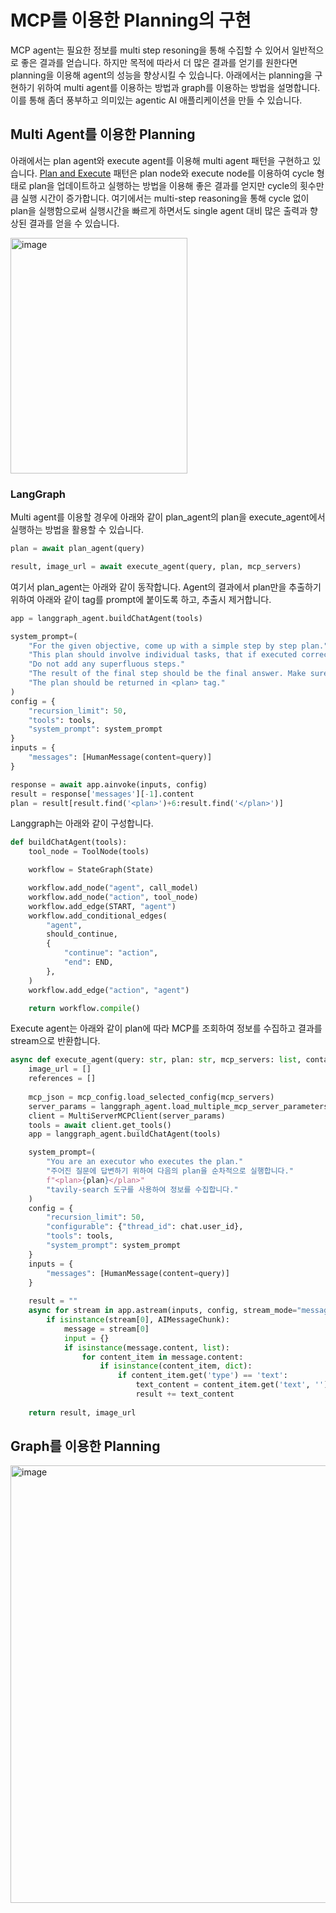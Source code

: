 # MCP를 이용한 Planning의 구현

MCP agent는 필요한 정보를 multi step resoning을 통해 수집할 수 있어서 일반적으로 좋은 결과를 얻습니다. 하지만 목적에 따라서 더 많은 결과를 얻기를 원한다면 planning을 이용해 agent의 성능을 향상시킬 수 있습니다. 아래에서는 planning을 구현하기 위하여 multi agent를 이용하는 방법과 graph를 이용하는 방법을 설명합니다. 이를 통해 좀더 풍부하고 의미있는 agentic AI 애플리케이션을 만들 수 있습니다.

## Multi Agent를 이용한 Planning

아래에서는 plan agent와 execute agent를 이용해 multi agent 패턴을 구현하고 있습니다. [Plan and Execute](https://github.com/kyopark2014/langgraph-agent?tab=readme-ov-file#plan-and-execute) 패턴은 plan node와 execute node를 이용하여 cycle 형태로 plan을 업데이트하고 실행하는 방법을 이용해 좋은 결과를 얻지만 cycle의 횟수만큼 실행 시간이 증가합니다. 여기에서는 multi-step reasoning을 통해 cycle 없이 plan을 실행함으로써 실행시간을 빠르게 하면서도 single agent 대비 많은 출력과 향상된 결과를 얻을 수 있습니다.

<img width="283" height="377" alt="image" src="https://github.com/user-attachments/assets/1e541e64-b959-407a-8791-0b4538f4a192" />

### LangGraph

Multi agent를 이용할 경우에 아래와 같이 plan_agent의 plan을 execute_agent에서 실행하는 방법을 활용할 수 있습니다.

```python
plan = await plan_agent(query)

result, image_url = await execute_agent(query, plan, mcp_servers)
```

여기서 plan_agent는 아래와 같이 동작합니다. Agent의 결과에서 plan만을 추출하기 위하여 아래와 같이 <plan> tag를 prompt에 붙이도록 하고, 추출시 제거합니다.

```python
app = langgraph_agent.buildChatAgent(tools)

system_prompt=(
    "For the given objective, come up with a simple step by step plan."
    "This plan should involve individual tasks, that if executed correctly will yield the correct answer." 
    "Do not add any superfluous steps."
    "The result of the final step should be the final answer. Make sure that each step has all the information needed."
    "The plan should be returned in <plan> tag."
)
config = {
    "recursion_limit": 50,
    "tools": tools,
    "system_prompt": system_prompt
}
inputs = {
    "messages": [HumanMessage(content=query)]
}

response = await app.ainvoke(inputs, config)
result = response['messages'][-1].content
plan = result[result.find('<plan>')+6:result.find('</plan>')]
```

Langgraph는 아래와 같이 구성합니다. 

```python
def buildChatAgent(tools):
    tool_node = ToolNode(tools)

    workflow = StateGraph(State)

    workflow.add_node("agent", call_model)
    workflow.add_node("action", tool_node)
    workflow.add_edge(START, "agent")
    workflow.add_conditional_edges(
        "agent",
        should_continue,
        {
            "continue": "action",
            "end": END,
        },
    )
    workflow.add_edge("action", "agent")

    return workflow.compile() 
```

Execute agent는 아래와 같이 plan에 따라 MCP를 조회하여 정보를 수집하고 결과를 stream으로 반환합니다.

```python
async def execute_agent(query: str, plan: str, mcp_servers: list, containers: dict):
    image_url = []
    references = []
    
    mcp_json = mcp_config.load_selected_config(mcp_servers)
    server_params = langgraph_agent.load_multiple_mcp_server_parameters(mcp_json)
    client = MultiServerMCPClient(server_params)
    tools = await client.get_tools()    
    app = langgraph_agent.buildChatAgent(tools)

    system_prompt=(
        "You are an executor who executes the plan."
        "주어진 질문에 답변하기 위하여 다음의 plan을 순차적으로 실행합니다."        
        f"<plan>{plan}</plan>"
        "tavily-search 도구를 사용하여 정보를 수집합니다."
    )
    config = {
        "recursion_limit": 50,
        "configurable": {"thread_id": chat.user_id},
        "tools": tools,
        "system_prompt": system_prompt
    }    
    inputs = {
        "messages": [HumanMessage(content=query)]
    }
            
    result = ""    
    async for stream in app.astream(inputs, config, stream_mode="messages"):
        if isinstance(stream[0], AIMessageChunk):
            message = stream[0]    
            input = {}        
            if isinstance(message.content, list):
                for content_item in message.content:
                    if isinstance(content_item, dict):
                        if content_item.get('type') == 'text':
                            text_content = content_item.get('text', '')                            
                            result += text_content
                                
    return result, image_url
```

## Graph를 이용한 Planning

<img width="700" alt="image" src="https://github.com/user-attachments/assets/d5a2b2d8-9946-47c2-add7-9fd0411c4274" />
